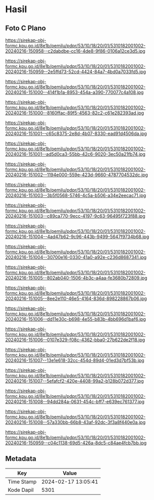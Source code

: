 # Hasil

## Foto C Plano

https://sirekap-obj-formc.kpu.go.id/8e1b/pemilu/pdpr/53/10/18/20/01/5310182001002-20240216-150958--c2dabdbe-cc16-4de8-9f86-0106a12ce3d5.jpg

https://sirekap-obj-formc.kpu.go.id/8e1b/pemilu/pdpr/53/10/18/20/01/5310182001002-20240216-150959--2e5ffd73-52cd-4424-84a7-4bd0a7033fd5.jpg

https://sirekap-obj-formc.kpu.go.id/8e1b/pemilu/pdpr/53/10/18/20/01/5310182001002-20240216-151000--414f1b1a-8953-454a-a390-770077c4a108.jpg

https://sirekap-obj-formc.kpu.go.id/8e1b/pemilu/pdpr/53/10/18/20/01/5310182001002-20240216-151000--8160ffac-89f5-4563-82c2-c61e282393ad.jpg

https://sirekap-obj-formc.kpu.go.id/8e1b/pemilu/pdpr/53/10/18/20/01/5310182001002-20240216-151001--c65c8375-2e8d-4b07-8330-ead91d4506da.jpg

https://sirekap-obj-formc.kpu.go.id/8e1b/pemilu/pdpr/53/10/18/20/01/5310182001002-20240216-151001--ad5d0ca3-55bb-42c6-9020-3ec50a21fb74.jpg

https://sirekap-obj-formc.kpu.go.id/8e1b/pemilu/pdpr/53/10/18/20/01/5310182001002-20240216-151002--1194e000-559e-423d-9660-4787704532dc.jpg

https://sirekap-obj-formc.kpu.go.id/8e1b/pemilu/pdpr/53/10/18/20/01/5310182001002-20240216-151003--3b5f0568-5746-4c5a-b506-a34e2eecac71.jpg

https://sirekap-obj-formc.kpu.go.id/8e1b/pemilu/pdpr/53/10/18/20/01/5310182001002-20240216-151003--c89ca770-9ecc-4197-9c63-96495f723f88.jpg

https://sirekap-obj-formc.kpu.go.id/8e1b/pemilu/pdpr/53/10/18/20/01/5310182001002-20240216-151004--4ad47b62-9c96-443b-9499-5647f9734b68.jpg

https://sirekap-obj-formc.kpu.go.id/8e1b/pemilu/pdpr/53/10/18/20/01/5310182001002-20240216-151004--30700e16-0330-41a0-a92e-c236d8687341.jpg

https://sirekap-obj-formc.kpu.go.id/8e1b/pemilu/pdpr/53/10/18/20/01/5310182001002-20240216-151005--802ab040-1506-4b3c-a4aa-fe3680b72809.jpg

https://sirekap-obj-formc.kpu.go.id/8e1b/pemilu/pdpr/53/10/18/20/01/5310182001002-20240216-151005--8ee2e110-46e5-4164-836d-898228867b06.jpg

https://sirekap-obj-formc.kpu.go.id/8e1b/pemilu/pdpr/53/10/18/20/01/5310182001002-20240216-151006--dd11e30c-b698-4e55-b83b-4bb696d1baf6.jpg

https://sirekap-obj-formc.kpu.go.id/8e1b/pemilu/pdpr/53/10/18/20/01/5310182001002-20240216-151006--0107e329-f08c-4362-bba0-27b622de2f18.jpg

https://sirekap-obj-formc.kpu.go.id/8e1b/pemilu/pdpr/53/10/18/20/01/5310182001002-20240216-151007--13e1e618-32cc-454d-89d4-01ed3d7bf53b.jpg

https://sirekap-obj-formc.kpu.go.id/8e1b/pemilu/pdpr/53/10/18/20/01/5310182001002-20240216-151007--5efafcf2-420e-4408-99a2-b128b072d377.jpg

https://sirekap-obj-formc.kpu.go.id/8e1b/pemilu/pdpr/53/10/18/20/01/5310182001002-20240216-151008--94dd284a-0631-454c-bff7-e639ec761377.jpg

https://sirekap-obj-formc.kpu.go.id/8e1b/pemilu/pdpr/53/10/18/20/01/5310182001002-20240216-151008--57a330bb-66b8-43af-92dc-3f3a8f440e0a.jpg

https://sirekap-obj-formc.kpu.go.id/8e1b/pemilu/pdpr/53/10/18/20/01/5310182001002-20240216-150959--c04c1138-69d5-426a-8dc5-c84ae4fcb7bb.jpg


## Metadata

| Key        | Value               |
| ---------- | ------------------- |
| Time Stamp | 2024-02-17 13:05:41 |
| Kode Dapil | 5301                |



